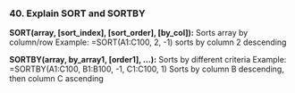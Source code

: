 ### 40. **Explain SORT and SORTBY**

**SORT(array, [sort_index], [sort_order], [by_col]):**
Sorts array by column/row
Example: =SORT(A1:C100, 2, -1) sorts by column 2 descending

**SORTBY(array, by_array1, [order1], ...):**
Sorts by different criteria
Example: =SORTBY(A1:C100, B1:B100, -1, C1:C100, 1)
Sorts by column B descending, then column C ascending
